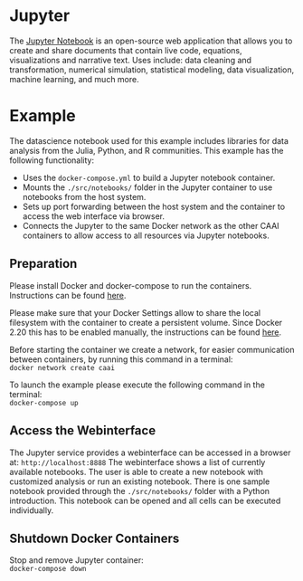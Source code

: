 # Jupyter
The [Jupyter Notebook](https://jupyter.org/) is an open-source web application that allows you to create and share documents that contain live code, equations, visualizations and narrative text. Uses include: data cleaning and transformation, numerical simulation, statistical modeling, data visualization, machine learning, and much more.

# Example
The datascience notebook used for this example includes libraries for data analysis from the Julia, Python, and R communities. 
This example has the following functionality:
- Uses the `docker-compose.yml` to build a Jupyter notebook container.
- Mounts the `./src/notebooks/` folder in the Jupyter container to use notebooks from the host system.
- Sets up port forwarding between the host system and the container to access the web interface via browser.
- Connects the Jupyter to the same Docker network as the other CAAI containers to allow access to all resources via Jupyter notebooks.

## Preparation
Please install Docker and docker-compose to run the containers.
Instructions can be found [here](https://github.com/janstrohschein/KOARCH/tree/master/Big_Data_Platform/Docker).

Please make sure that your Docker Settings allow to share the local filesystem with the container to create a persistent volume.
Since Docker 2.20 this has to be enabled manually, the instructions can be found [here](https://stackoverflow.com/questions/60754297/docker-compose-failed-to-build-filesharing-has-been-cancelled).

Before starting the container we create a network, for easier communication between containers, by running this command in a terminal:\
`docker network create caai`

To launch the example please execute the following command in the terminal:\
`docker-compose up`

## Access the Webinterface
The Jupyter service provides a webinterface can be accessed in a browser at:
`http://localhost:8888`
The webinterface shows a list of currently available notebooks.
The user is able to create a new notebook with customized analysis or run an existing notebook.
There is one sample notebook provided through the `./src/notebooks/` folder with a Python introduction.
This notebook can be opened and all cells can be executed individually. 

## Shutdown Docker Containers
Stop and remove Jupyter container:\
    `docker-compose down`
